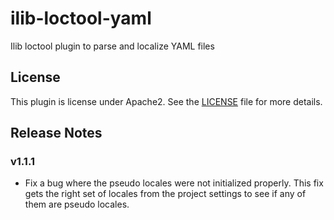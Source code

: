 # ilib-loctool-yaml

Ilib loctool plugin to parse and localize YAML files

## License

This plugin is license under Apache2. See the [LICENSE](./LICENSE)
file for more details.

## Release Notes

### v1.1.1

- Fix a bug where the pseudo locales were not initialized properly.
  This fix gets the right set of locales from the project settings to
  see if any of them are pseudo locales.


